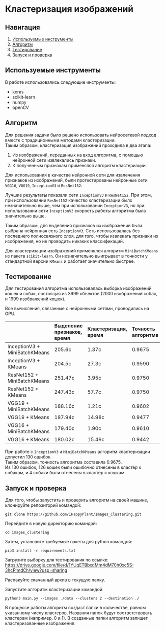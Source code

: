 # Кластеризация изображений

## Навигация

1. [Используемые инструменты](#используемые-инструменты)  
2. [Алгоритм](#алгоритм)  
3. [Тестирование](#тестирование)  
4. [Запуск и проверка](#запуск-и-проверка)

## Используемые инструменты
В работе использовались следующие инструменты:  
* keras  
* scikit-learn  
* numpy  
* openCV

## Алгоритм

Для решения задачи было решено использовать нейросетевой подход вместе с традиционными методами кластеризации.  
Таким образом, кластеризация изображений проходила в два этапа:  

1. Из изображений, переданных на вход алгоритма, с помощью нейронной сети
извлекались признаки.  
2. К полученным признакам применялся алгоритм кластериации.  

Для использования в качестве нейронной сети для извлечения признаков из изображений, были протестированы нейронные сети ```VGG16```, ```VGG19```, ```InceptionV3``` и ```ResNet152```.  

Лучшие результаты показали сети ```InceptionV3``` и ```ResNet152```. При этом, при использовании ```ResNet152``` качество кластеризации было незначительно выше, чем при использовании ```InceptionV3```, но при использовании сети ```InceptionV3``` скорость работы алгоритма была значительно выше.  

Таким образом, для выделения признаков из изображений была выбрана нейронная сеть ```InceptionV3```. Сеть использовалась без последнего полносвязного слоя, для того, чтобы извлекать признаки из изображения, но не проводить никаких классификаций.  

Для кластеризации изображений применялся алгоритм ```MiniBatchKMeans``` из пакета ```scikit-learn```. Он незначительно выигрывает в точности у стандартной версии ```KMeans``` и работает значительно быстрее.

## Тестирование

Для тестирования алгоритма использовалась выборка изображений кошек и собак, состоящая из 3999 объектов (2000 изображений собак, и 1999 изображений кошек).  

Все вычисления, связанные с нейронными сетями, проводились на GPU.

|                               | Выделение признаков, время | Кластеризация, время | Точность алгоритма |
| :---------------------------- | :------------------------- | :------------------- | :----------------- |
| InceptionV3 + MiniBatchKMeans | 205.6c                     | 1.37c                | 0.9675             |
| InceptionV3 + KMeans          | 204.5c                     | 27.3c                | 0.9590             |
| ResNet152 + MiniBatchKMeans   | 251.47c                    | 3.95c                | 0.9750             |
| ResNet152 + KMeans            | 247.43c                    | 57.7c                | 0.9750             |
| VGG19 + MiniBatchKMeans       | 188.16c                    | 1.21c                | 0.9602             |
| VGG19 + KMeans                | 187.94c                    | 14.98c               | 0.9477             |
| VGG16 + MiniBatchKMeans       | 179.40c                    | 1.90c                | 0.9610             |
| VGG16 + KMeans                | 180.02c                    | 15.49c               | 0.9442             |

При работе с ```InceptionV3``` и ```MiniBatchKMeans``` алгоритм кластеризации допустил 130 ошибок.  
Таким образом, точность алгоритма составила 0.9675.  
Из 130 ошибок, 126 кошек были ошибочно отнесены в кластер к собакам, и 4 собаки были отнесены в кластер к кошкам.

## Запуск и проверка

Для того, чтобы запустить и проверить алгоритм на своей машине, клонируйте репозиторий командой:
```shell
git clone https://github.com/IHappyPlant/Images_Clustering.git
```

Перейдите в новую директорию командой:
```shell
cd images_clustering
```

Затем, установите требуемые пакеты для python командой:  
```shell
pip3 install -r requirements.txt
```

Загрузите выборку для тестирования по ссылке:  
https://drive.google.com/file/d/1YUqETBbxdMm4dM70h0xc5S-3hcPlmdCh/view?usp=sharing

Распакуйте скачанный архив в текущую папку.

Запустите алгоритм кластеризации командой:  
```shell
python3 main.py --images ./data --clusters 2 --destination ./
```

В процессе работы алгоритм создаст папки в количестве, равном указанному числу кластеров. Названия папок будут соответствовать кластерам (например, 0 и 1). В созданные папки алгоритм запишет кластеризованные изображения.
